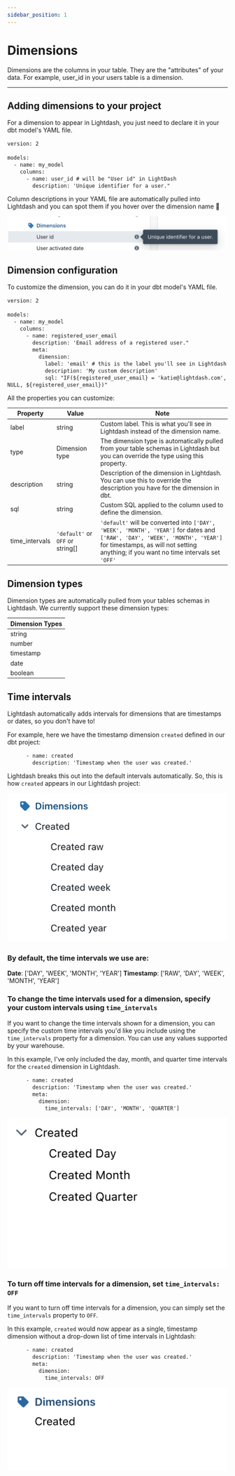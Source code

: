 ```yaml
---
sidebar_position: 1
---
```


# Dimensions

Dimensions are the columns in your table. They are the "attributes" of your data. For example, user_id in your users table is a dimension.

---

## Adding dimensions to your project

For a dimension to appear in Lightdash, you just need to declare it in your dbt model's YAML file.

```
version: 2

models:
  - name: my_model
    columns:
      - name: user_id # will be "User id" in LightDash
        description: 'Unique identifier for a user."
```

Column descriptions in your YAML file are automatically pulled into Lightdash and you can spot them if you hover over the dimension name 👀

![screenshot-column-descriptions](assets/screenshot-column-descriptions.png)

## Dimension configuration

To customize the dimension, you can do it in your dbt model's YAML file.

```
version: 2

models:
  - name: my_model
    columns:
      - name: registered_user_email
        description: 'Email address of a registered user."
        meta:
          dimension:
            label: 'email' # this is the label you'll see in Lightdash
            description: 'My custom description'
            sql: "IF(${registered_user_email} = 'katie@lightdash.com', NULL, ${registered_user_email})"
```

All the properties you can customize:

| Property        | Value                 | Note                                                                                  |
| --------------- | --------------------- | ------------------------------------------------------------------------------------- |
| label           | string                | Custom label. This is what you'll see in Lightdash instead of the dimension name.     |
| type            | Dimension type        | The dimension type is automatically pulled from your table schemas in Lightdash but you can override the type using this property. |
| description     | string                | Description of the dimension in Lightdash. You can use this to override the description you have for the dimension in dbt. |
| sql             | string                | Custom SQL applied to the column used to define the dimension.                        |
| time_intervals  | `'default'` or `OFF` or string[] | `'default'` will be converted into `['DAY', 'WEEK', 'MONTH', 'YEAR']` for dates and `['RAW', 'DAY', 'WEEK', 'MONTH', 'YEAR']` for timestamps, as will not setting anything; if you want no time intervals set `'OFF'` |


## Dimension types

Dimension types are automatically pulled from your tables schemas in Lightdash. We currently support these dimension types:

| Dimension Types |
| --------------- |
| string          |
| number          |
| timestamp       |
| date            |
| boolean         |

## Time intervals
Lightdash automatically adds intervals for dimensions that are timestamps or dates, so you don't have to!

For example, here we have the timestamp dimension `created` defined in our dbt project:
```
      - name: created
        description: 'Timestamp when the user was created.'
```

Lightdash breaks this out into the default intervals automatically. So, this is how `created` appears in our Lightdash project:

![screenshot-default-intervals](assets/screenshot-default-intervals.png)

### By default, the time intervals we use are:
**Date**: ['DAY', 'WEEK', 'MONTH', 'YEAR']
**Timestamp**: ['RAW', 'DAY', 'WEEK', 'MONTH', 'YEAR']

### To change the time intervals used for a dimension, specify your custom intervals using `time_intervals`
If you want to change the time intervals shown for a dimension, you can specify the custom time intervals you'd like you include using the `time_intervals` property for a dimension. You can use any values supported by your warehouse.

In this example, I've only included the day, month, and quarter time intervals for the `created` dimension in Lightdash.

```
      - name: created
        description: 'Timestamp when the user was created.'
        meta:
          dimension:
            time_intervals: ['DAY', 'MONTH', 'QUARTER']
```

![screenshot-custom-intervals](assets/screenshot-custom-intervals.png)

### To turn off time intervals for a dimension, set `time_intervals: OFF`
If you want to turn off time intervals for a dimension, you can simply set the `time_intervals` property to `OFF`.

In this example, `created` would now appear as a single, timestamp dimension without a drop-down list of time intervals in Lightdash:

```
      - name: created
        description: 'Timestamp when the user was created.'
        meta:
          dimension:
            time_intervals: OFF
```

![screenshot-intervals-off](assets/screenshot-intervals-off.png)
